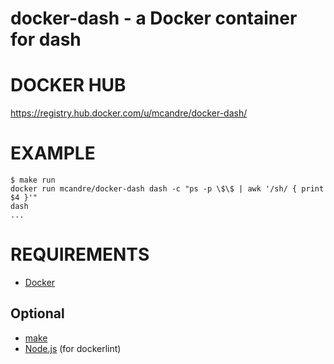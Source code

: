 # docker-dash - a Docker container for dash

# DOCKER HUB

https://registry.hub.docker.com/u/mcandre/docker-dash/

# EXAMPLE

```
$ make run
docker run mcandre/docker-dash dash -c "ps -p \$\$ | awk '/sh/ { print $4 }'"
dash
...
```

# REQUIREMENTS

* [Docker](https://www.docker.com/)

## Optional

* [make](http://www.gnu.org/software/make/)
* [Node.js](https://nodejs.org/en/) (for dockerlint)
